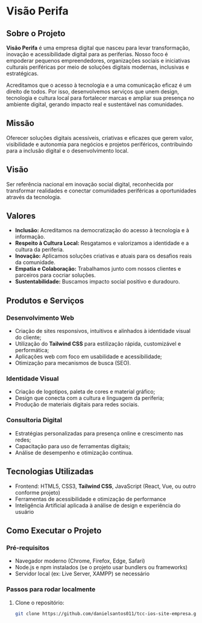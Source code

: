 # Visão Perifa

## Sobre o Projeto

**Visão Perifa** é uma empresa digital que nasceu para levar transformação, inovação e acessibilidade digital para as periferias. Nosso foco é empoderar pequenos empreendedores, organizações sociais e iniciativas culturais periféricas por meio de soluções digitais modernas, inclusivas e estratégicas.

Acreditamos que o acesso à tecnologia e a uma comunicação eficaz é um direito de todos. Por isso, desenvolvemos serviços que unem design, tecnologia e cultura local para fortalecer marcas e ampliar sua presença no ambiente digital, gerando impacto real e sustentável nas comunidades.

## Missão

Oferecer soluções digitais acessíveis, criativas e eficazes que gerem valor, visibilidade e autonomia para negócios e projetos periféricos, contribuindo para a inclusão digital e o desenvolvimento local.

## Visão

Ser referência nacional em inovação social digital, reconhecida por transformar realidades e conectar comunidades periféricas a oportunidades através da tecnologia.

## Valores

- **Inclusão:** Acreditamos na democratização do acesso à tecnologia e à informação.  
- **Respeito à Cultura Local:** Resgatamos e valorizamos a identidade e a cultura da periferia.  
- **Inovação:** Aplicamos soluções criativas e atuais para os desafios reais da comunidade.  
- **Empatia e Colaboração:** Trabalhamos junto com nossos clientes e parceiros para cocriar soluções.  
- **Sustentabilidade:** Buscamos impacto social positivo e duradouro.

## Produtos e Serviços

### Desenvolvimento Web

- Criação de sites responsivos, intuitivos e alinhados à identidade visual do cliente;
- Utilização do **Tailwind CSS** para estilização rápida, customizável e performática;
- Aplicações web com foco em usabilidade e acessibilidade;
- Otimização para mecanismos de busca (SEO).

### Identidade Visual

- Criação de logotipos, paleta de cores e material gráfico;
- Design que conecta com a cultura e linguagem da periferia;
- Produção de materiais digitais para redes sociais.

### Consultoria Digital

- Estratégias personalizadas para presença online e crescimento nas redes;
- Capacitação para uso de ferramentas digitais;
- Análise de desempenho e otimização contínua.

## Tecnologias Utilizadas

- Frontend: HTML5, CSS3, **Tailwind CSS**, JavaScript (React, Vue, ou outro conforme projeto)  
- Ferramentas de acessibilidade e otimização de performance  
- Inteligência Artificial aplicada à análise de design e experiência do usuário  

## Como Executar o Projeto

### Pré-requisitos

- Navegador moderno (Chrome, Firefox, Edge, Safari)  
- Node.js e npm instalados (se o projeto usar bundlers ou frameworks)  
- Servidor local (ex: Live Server, XAMPP) se necessário  

### Passos para rodar localmente

1. Clone o repositório:
   ```bash
   git clone https://github.com/danielsantos011/tcc-ios-site-empresa.git
